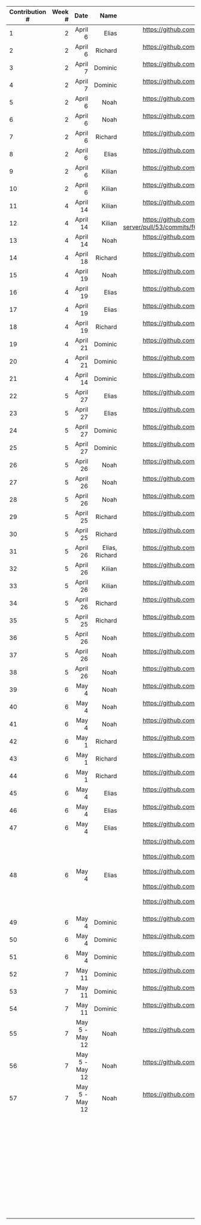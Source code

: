 | Contribution # |  Week # |                          Date |           Name |                                                                                                                                                                                                                                                                                                                                                                                                                                                                     GitHub Issue |
|----------------|--------:|------------------------------:|---------------:|---------------------------------------------------------------------------------------------------------------------------------------------------------------------------------------------------------------------------------------------------------------------------------------------------------------------------------------------------------------------------------------------------------------------------------------------------------------------------------:|
| 1              |  2    	 |                       April 6 |          Elias |                                                                                                                                                                                                                                                                                                                                                                                                      https://github.com/sopra-fs23-group-27/sopra-fs23-group-27-server/issues/47 |
| 2              |  2    	 |                       April 6 |        Richard |                                                                                                                                                                                                                                                                                                                                                                                                      https://github.com/sopra-fs23-group-27/sopra-fs23-group-27-server/issues/20 |
| 3              |  2    	 |                       April 7 |        Dominic |                                                                                                                                                                                                                                                                                                                                                                                                      https://github.com/sopra-fs23-group-27/sopra-fs23-group-27-client/issues/16 |
| 4              |  2    	 |                       April 7 |        Dominic |                                                                                                                                                                                                                                                                                                                                                                                                      https://github.com/sopra-fs23-group-27/sopra-fs23-group-27-client/issues/14 |
| 5              |  2    	 |                       April 6 |           Noah |                                                                                                                                                                                                                                                                                                                                                                                                      https://github.com/sopra-fs23-group-27/sopra-fs23-group-27-client/issues/33 |
| 6              |  2    	 |                       April 6 |           Noah |                                                                                                                                                                                                                                                                                                                                                                                                       https://github.com/sopra-fs23-group-27/sopra-fs23-group-27-client/issues/7 |
| 7              |  2    	 |                       April 6 |        Richard |                                                                                                                                                                                                                                                                                                                                                                                                      https://github.com/sopra-fs23-group-27/sopra-fs23-group-27-server/issues/21 |
| 8              |  2    	 |                       April 6 |          Elias |                                                                                                                                                                                                                                                                                                                                                                                                      https://github.com/sopra-fs23-group-27/sopra-fs23-group-27-server/issues/41 |
| 9              | 2     	 |                       April 6 |         Kilian |                                                                                                                                                                                                                                                                                                                                                                                                        https://github.com/sopra-fs23-group-27/sopra-fs23-group-27-server/pull/49 |
| 10             | 2     	 |                       April 6 |         Kilian |                                                                                                                                                                                                                                                                                                                                                                                                      https://github.com/sopra-fs23-group-27/sopra-fs23-group-27-server/issues/39 |
| 11             | 4     	 |                      April 14 |         Kilian |                                                                                                                                                                                                                                                                                                                                                                                                        https://github.com/sopra-fs23-group-27/sopra-fs23-group-27-server/pull/53 |
| 12             | 4     	 |                      April 14 |         Kilian |                                                                                                                                                                                                                                                                                                                                                       https://github.com/sopra-fs23-group-27/sopra-fs23-group-27-server/pull/53/commits/f6b90cb79974c3dbefcfec51df9da42a721c3aba |
| 13             |       4 |                      April 14 |           Noah |                                                                                                                                                                                                                                                                                                                                                                                                       https://github.com/sopra-fs23-group-27/sopra-fs23-group-27-client/issues/8 |
| 14             |  4    	 |                      April 18 |        Richard |                                                                                                                                                                                                                                                                                                                                                                                                      https://github.com/sopra-fs23-group-27/sopra-fs23-group-27-server/issues/44 |
| 15             | 4     	 |                      April 19 |           Noah |                                                                                                                                                                                                                                                                                                                                                                                                      https://github.com/sopra-fs23-group-27/sopra-fs23-group-27-client/issues/12 |
| 16             |       4 |                      April 19 |          Elias |                                                                                                                                                                                                                                                                                                                                                                                                      https://github.com/sopra-fs23-group-27/sopra-fs23-group-27-server/issues/57 |
| 17             |       4 |                      April 19 |          Elias |                                                                                                                                                                                                                                                                                                                                                                                                      https://github.com/sopra-fs23-group-27/sopra-fs23-group-27-server/issues/48 |
| 18             |  4    	 |                      April 19 |        Richard |                                                                                                                                                                                                                                                                                                                                                                                                      https://github.com/sopra-fs23-group-27/sopra-fs23-group-27-server/issues/56 |
| 19	            |       4 |                      April 21 |        Dominic |                                                                                                                                                                                                                                                                                                                                                                                                       https://github.com/sopra-fs23-group-27/sopra-fs23-group-27-client/issues/1 |
| 20             | 4     	 |                      April 21 |        Dominic |                                                                                                                                                                                                                                                                                                                                                                                                       https://github.com/sopra-fs23-group-27/sopra-fs23-group-27-client/issues/2 |
| 21             | 4     	 |                      April 14 |        Dominic |                                                                                                                                                                                                                                                                                                                                                                                                      https://github.com/sopra-fs23-group-27/sopra-fs23-group-27-client/issues/15 |
| 22	            |       5 |                      April 27 |          Elias |                                                                                                                                                                                                                                                                                                                                                                                                      https://github.com/sopra-fs23-group-27/sopra-fs23-group-27-server/issues/40 |
| 23	            |       5 |                      April 27 |          Elias |                                                                                                                                                                                                                                                                                                                                                                                                      https://github.com/sopra-fs23-group-27/sopra-fs23-group-27-server/issues/43 |
| 24             |    5  	 |                      April 27 |        Dominic |                                                                                                                                                                                                                                                                                                                                                                                                      https://github.com/sopra-fs23-group-27/sopra-fs23-group-27-client/issues/32 |                                                                                                                                                                                                                                                       |
| 25	            |    5  	 |                      April 27 |        Dominic |                                                                                                                                                                                                                                                                                                                                                                                                      https://github.com/sopra-fs23-group-27/sopra-fs23-group-27-client/issues/26 |                                                                                                                                                                                                                                         |
| 26             |    5  	 |                      April 26 |           Noah |                                                                                                                                                                                                                                                                                                                                                                                                      https://github.com/sopra-fs23-group-27/sopra-fs23-group-27-client/issues/11 |
| 27             |    5  	 |                      April 26 |           Noah |                                                                                                                                                                                                                                                                                                                                                                                                      https://github.com/sopra-fs23-group-27/sopra-fs23-group-27-client/issues/30 |
| 28             |    5  	 |                      April 26 |           Noah |                                                                                                                                                                                                                                                                                                                                                                                                      https://github.com/sopra-fs23-group-27/sopra-fs23-group-27-client/issues/31 |
| 29             |      5	 |                      April 25 |        Richard |                                                                                                                                                                                                                                                                                                                                                                                                      https://github.com/sopra-fs23-group-27/sopra-fs23-group-27-server/issues/60 |
| 30             |      5	 |                      April 25 |        Richard |                                                                                                                                                                                                                                                                                                                                                                                                      https://github.com/sopra-fs23-group-27/sopra-fs23-group-27-server/issues/63 |
| 31             |      5	 |                      April 26 | Elias, Richard |                                                                                                                                                                                                                                                                                                                                                                                                      https://github.com/sopra-fs23-group-27/sopra-fs23-group-27-server/issues/67 |
| 32             |      5	 |                      April 26 |         Kilian |                                                                                                                                                                                                                                                                                                                                                                                                        https://github.com/sopra-fs23-group-27/sopra-fs23-group-27-server/pull/61 |
| 33             |      5	 |                      April 26 |         Kilian |                                                                                                                                                                                                                                                                                                                                                                                                      https://github.com/sopra-fs23-group-27/sopra-fs23-group-27-server/issues/70 |
| 34             |      5	 |                      April 26 |        Richard |                                                                                                                                                                                                                                                                                                                                                                                                      https://github.com/sopra-fs23-group-27/sopra-fs23-group-27-server/issues/71 |
| 35             |      5	 |                      April 25 |        Richard |                                                                                                                                                                                                                                                                                                                                                                                                      https://github.com/sopra-fs23-group-27/sopra-fs23-group-27-server/issues/73 |                                                                                                                                                                                                                                                                                                                                                	 |
| 36             |      5	 |                      April 26 |           Noah |                                                                                                                                                                                                                                                                                                                                                                                                       https://github.com/sopra-fs23-group-27/sopra-fs23-group-27-client/issues/9 |                                                                                                                                                                                                                                                                                                                                              	 |
| 37             |      5	 |                      April 26 |           Noah |                                                                                                                                                                                                                                                                                                                                                                                                      https://github.com/sopra-fs23-group-27/sopra-fs23-group-27-client/issues/10 |                                                                                                                                                                                                                                                                                                                                                 	
| 38             |      5	 |                      April 26 |           Noah |                                                                                                                                                                                                                                                                                                                                                                                                      https://github.com/sopra-fs23-group-27/sopra-fs23-group-27-client/issues/13 |                                                                                                                                                                                                                                                                                                                                                  	
| 39             |      6	 |                         May 4 |           Noah |                                                                                                                                                                                                                                                                                                                                                                                                      https://github.com/sopra-fs23-group-27/sopra-fs23-group-27-client/issues/20 |                                                                                                                                                                                                                                                                                                                                                   	 
| 40             |      6	 |                         May 4 |           Noah |                                                                                                                                                                                                                                                                                                                                                                                                      https://github.com/sopra-fs23-group-27/sopra-fs23-group-27-client/issues/20 |                                                                                                                                                                                                                                                                                                                                                   	 
| 41             |      6	 |                         May 4 |           Noah |                                                                                                                                                                                                                                                                                                                                                                                                      https://github.com/sopra-fs23-group-27/sopra-fs23-group-27-client/issues/23 |                                                                                                                                                                                                                                                                                                                                                    	 |
| 42             |      6	 |                         May 1 |        Richard |                                                                                                                                                                                                                                                                                                                                                                                                      https://github.com/sopra-fs23-group-27/sopra-fs23-group-27-server/issues/74 |                                                                                                                                                                                                                                                                                                                                                	 |
| 43             |      6	 |                         May 1 |        Richard |                                                                                                                                                                                                                                                                                                                                                                                                      https://github.com/sopra-fs23-group-27/sopra-fs23-group-27-server/issues/92 |                                                                                                                                                                                                                                                                                                                                                	 |
| 44             |      6	 |                         May 1 |        Richard |                                                                                                                                                                                                                                                                                                                                                                                                      https://github.com/sopra-fs23-group-27/sopra-fs23-group-27-server/issues/78 |                                                                                                                                                                                                                                                                                                                                                	 |
| 45	            |      6	 |                        May 4	 |         Elias	 |                                                                                                                                                                                                                                                                                                                    https://github.com/sopra-fs23-group-27/sopra-fs23-group-27-server/issues/91                                                                                 	 |
| 46	            |      6	 |                        May 4	 |         Elias	 |                                                                                                                                                                                                                                                                                                                                                                                                     https://github.com/sopra-fs23-group-27/sopra-fs23-group-27-server/issues/46	 |
| 47	            |      6	 |                        May 4	 |         Elias	 |                                                                                                                                                                                                                                                                                                                                                                                                     https://github.com/sopra-fs23-group-27/sopra-fs23-group-27-server/issues/90	 |
| 48	            |      6	 |                        May 4	 |         Elias	 |                                                      https://github.com/sopra-fs23-group-27/sopra-fs23-group-27-server/issues/98 <br/> https://github.com/sopra-fs23-group-27/sopra-fs23-group-27-server/issues/81  <br/>  https://github.com/sopra-fs23-group-27/sopra-fs23-group-27-server/issues/82  <br/>  https://github.com/sopra-fs23-group-27/sopra-fs23-group-27-server/issues/97  <br/>  https://github.com/sopra-fs23-group-27/sopra-fs23-group-27-server/issues/101	 |
| 49             |     6 	 |                      May 4  	 |       Dominic	 |                                                                                                                                                                                                                                                                                                                                                                                                      https://github.com/sopra-fs23-group-27/sopra-fs23-group-27-client/issues/24 |
| 50             |    6  	 |                       May 4 	 |   Dominic 	 |       https://github.com/sopra-fs23-group-27/sopra-fs23-group-27-client/issues/21                                                                                                                                                                                                                                                                                                                                                                                              	 |
| 	51            |      6	 |                        May 4	 |   Dominic 	 |              https://github.com/sopra-fs23-group-27/sopra-fs23-group-27-client/issues/57                                                                                                                                                                                                                                                                                                                                                                                       	 |
| 	52            |      7	 |                      May 11 	 |    Dominic  	 | https://github.com/sopra-fs23-group-27/sopra-fs23-group-27-client/issues/27                                                                                                                                                                                                                                                                                                                                                                                                    	 |
| 	53            |      7	 |                      May 11 	 |      Dominic 	 |  https://github.com/sopra-fs23-group-27/sopra-fs23-group-27-client/issues/22                                                                                                                                                                                                                                                                                                                                                                                                   	 |
| 54             |      7	 |                       May 11	 |    Dominic	 |    https://github.com/sopra-fs23-group-27/sopra-fs23-group-27-client/issues/4                                                                                                                                                                                                                                                                                                                                                                                                  	 |
| 55             |      7	 |                May 5 - May 12 |           Noah |                                                                                                                                                                                                                                                                                                                                                                                                      https://github.com/sopra-fs23-group-27/sopra-fs23-group-27-client/issues/19 |                                                                                                                                                                                                                                                                                                                                                   	 
| 56             |      7	 |                May 5 - May 12 |           Noah |                                                                                                                                                                                                                                                                                                                                                                                                      https://github.com/sopra-fs23-group-27/sopra-fs23-group-27-client/issues/23 |                                                                                                                                                                                                                                                                                                                                                   	 
| 57             |      7	 |                May 5 - May 12 |           Noah |                                                                                                                                                                                                                                                                                                                                                                                                      https://github.com/sopra-fs23-group-27/sopra-fs23-group-27-client/issues/56 |                                                                                                                                                                                                                                                                                                                                                    	 |
| 	              |       	 |                             	 |              	 |                                                                                                                                                                                                                                                                                                                                                                                                                                                                                	 |
| 	              |       	 |                             	 |              	 |                                                                                                                                                                                                                                                                                                                                                                                                                                                                                	 |
| 	              |       	 |                             	 |              	 |                                                                                                                                                                                                                                                                                                                                                                                                                                                                                	 |
| 	              |       	 |                             	 |              	 |                                                                                                                                                                                                                                                                                                                                                                                                                                                                                	 |
| 	              |       	 |                             	 |              	 |                                                                                                                                                                                                                                                                                                                                                                                                                                                                                	 |
| 	              |       	 |                             	 |              	 |                                                                                                                                                                                                                                                                                                                                                                                                                                                                                	 |
| 	              |       	 |                             	 |              	 |                                                                                                                                                                                                                                                                                                                                                                                                                                                                                	 |
| 	              |       	 |                             	 |              	 |                                                                                                                                                                                                                                                                                                                                                                                                                                                                                	 |
| 	              |       	 |                             	 |              	 |                                                                                                                                                                                                                                                                                                                                                                                                                                                                                	 |
| 	              |       	 |                             	 |              	 |                                                                                                                                                                                                                                                                                                                                                                                                                                                                                	 |
| 	              |       	 |                             	 |              	 |                                                                                                                                                                                                                                                                                                                                                                                                                                                                                	 |
| 	              |       	 |                             	 |              	 |                                                                                                                                                                                                                                                                                                                                                                                                                                                                                	 |
| 	              |       	 |                             	 |              	 |                                                                                                                                                                                                                                                                                                                                                                                                                                                                                	 |
| 	              |       	 |                             	 |              	 |                                                                                                                                                                                                                                                                                                                                                                                                                                                                                	 |
| 	              |       	 |                             	 |              	 |                                                                                                                                                                                                                                                                                                                                                                                                                                                                                	 |
| 	              |       	 |                             	 |              	 |                                                                                                                                                                                                                                                                                                                                                                                                                                                                                	 |
| 	              |       	 |                             	 |              	 |                                                                                                                                                                                                                                                                                                                                                                                                                                                                                	 |
| 	              |       	 |                             	 |              	 |                                                                                                                                                                                                                                                                                                                                                                                                                                                                                	 |
| 	              |       	 |                             	 |              	 |                                                                                                                                                                                                                                                                                                                                                                                                                                                                                	 |
| 	              |       	 |                             	 |              	 |                                                                                                                                                                                                                                                                                                                                                                                                                                                                                	 |
| 	              |       	 |                             	 |              	 |                                                                                                                                                                                                                                                                                                                                                                                                                                                                                	 |
| 	              |       	 |                             	 |              	 |                                                                                                                                                                                                                                                                                                                                                                                                                                                                                	 |
| 	              |       	 |                             	 |              	 |                                                                                                                                                                                                                                                                                                                                                                                                                                                                                	 |
| 	              |       	 |                             	 |              	 |                                                                                                                                                                                                                                                                                                                                                                                                                                                                                	 |
| 	              |       	 |                             	 |              	 |                                                                                                                                                                                                                                                                                                                                                                                                                                                                                	 |
| 	              |       	 |                             	 |              	 |                                                                                                                                                                                                                                                                                                                                                                                                                                                                                	 |
| 	              |       	 |                             	 |              	 |                                                                                                                                                                                                                                                                                                                                                                                                                                                                                	 |
| 	              |       	 |                             	 |              	 |                                                                                                                                                                                                                                                                                                                                                                                                                                                                                	 |
| 	              |       	 |                             	 |              	 |                                                                                                                                                                                                                                                                                                                                                                                                                                                                                	 |
| 	              |       	 |                             	 |              	 |                                                                                                                                                                                                                                                                                                                                                                                                                                                                                	 |
| 	              |       	 |                             	 |              	 |                                                                                                                                                                                                                                                                                                                                                                                                                                                                                	 |
| 	              |       	 |                             	 |              	 |                                                                                                                                                                                                                                                                                                                                                                                                                                                                                	 |
| 	              |       	 |                             	 |              	 |                                                                                                                                                                                                                                                                                                                                                                                                                                                                                	 |
| 	              |       	 |                             	 |              	 |                                                                                                                                                                                                                                                                                                                                                                                                                                                                                	 |
| 	              |       	 |                             	 |              	 |                                                                                                                                                                                                                                                                                                                                                                                                                                                                                	 |
| 	              |       	 |                             	 |              	 |                                                                                                                                                                                                                                                                                                                                                                                                                                                                                	 |
| 	              |       	 |                             	 |              	 |                                                                                                                                                                                                                                                                                                                                                                                                                                                                                	 |
| 	              |       	 |                             	 |              	 |                                                                                                                                                                                                                                                                                                                                                                                                                                                                                	 |
| 	              |       	 |                             	 |              	 |                                                                                                                                                                                                                                                                                                                                                                                                                                                                                	 |
| 	              |       	 |                             	 |              	 |                                                                                                                                                                                                                                                                                                                                                                                                                                                                                	 |
| 	              |       	 |                             	 |              	 |                                                                                                                                                                                                                                                                                                                                                                                                                                                                                	 |
| 	              |       	 |                             	 |              	 |                                                                                                                                                                                                                                                                                                                                                                                                                                                                                	 |
| 	              |       	 |                             	 |              	 |                                                                                                                                                                                                                                                                                                                                                                                                                                                                                	 |
| 	              |       	 |                             	 |              	 |                                                                                                                                                                                                                                                                                                                                                                                                                                                                                	 |
| 	              |       	 |                             	 |              	 |                                                                                                                                                                                                                                                                                                                                                                                                                                                                                	 |
| 	              |       	 |                             	 |              	 |                                                                                                                                                                                                                                                                                                                                                                                                                                                                                	 |
